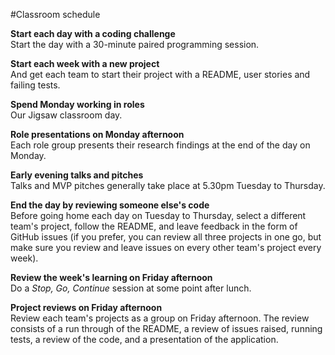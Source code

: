 #Classroom schedule  

**Start each day with a coding challenge**     
Start the day with a 30-minute paired programming session. 

**Start each week with a new project**     
And get each team to start their project with a README, user stories and failing tests.  

**Spend Monday working in roles**    
Our Jigsaw classroom day.  

**Role presentations on Monday afternoon**     
Each role group presents their research findings at the end of the day on Monday.  

**Early evening talks and pitches**     
Talks and MVP pitches generally take place at 5.30pm Tuesday to Thursday.  

**End the day by reviewing someone else's code**     
Before going home each day on Tuesday to Thursday, select a different team's project, follow the README, and leave feedback in the form of GitHub issues (if you prefer, you can review all three projects in one go, but make sure you review and leave issues on every other team's project every week).  

**Review the week's learning on Friday afternoon**     
Do a *Stop, Go, Continue* session at some point after lunch.  

**Project reviews on Friday afternoon**     
Review each team's projects as a group on Friday afternoon. The review consists of a run through of the README, a review of issues raised, running tests, a review of the code, and a presentation of the application. 

